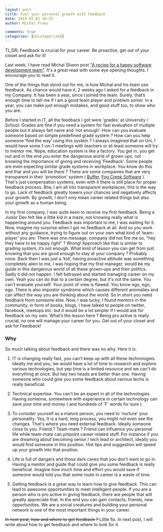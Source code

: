 ```yaml
---
layout: post
title: Fuel your personal growth with feedback
date: 2015-02-01 16:52
author: Michal Franc

comments: true
categories: [Uncategorized]
---
```

TL;DR; Feedback is crucial for your career. Be proactive, get out of your closet and ask for it!

Last week, I have read Michal Sliwon post <a href="http://blog.mihcall.com/2014/12/21/A-recipe-for-a-happy-software-development-team">"A recipe for a happy software development team"</a>. It's a great read with some eye opening thoughts. I encourage you to read it.

One of the things that stood out for me, is how Michal and his team use feedback. As chance would have it, 2 weeks ago I asked for a feedback in my Company. It has been a year, since I joined the team. Surely, that’s enough time to tell me if I am a good team player and problem solver. In a year, you can make just enough mistakes, and good stuff too, to show who you are.

Before I started in IT, all the feedback I got were 'grades' at University / School. Grades are fine if you need a system for fast evaluation of multiple people but it always felt naive and ‘not enough’. How can you evaluate someone based on simple predefined grade system ? How can you help someone 'find the way' using this system ? I always imagined that on Uni, I would have some 1-on-1 meetings with teachers or at-least someone will try to mentor me. Nope, education system is like a factory. You get in, you get out and in the end you enter the dangerous world of grown ups, not knowing the importance of giving and receiving ‘Feedback’. Some people are even expecting similar grade systems in workplace. You know do this and that and you will be there ? There are some companies that are very transparent in their 'promotion' system ( <a href="https://open.bufferapp.com/introducing-open-salaries-at-buffer-including-our-transparent-formula-and-all-individual-salaries/">Buffer</a>, <a href="http://www.joelonsoftware.com/articles/fog0000000038.html">Fog Creek Software</a>  ). That's just compensation systems, even with it there is still place for proper feedback process. Btw, I am all into transparent workplaces, this is the way to go. Lack of feedback greatly lowers your chances and negatively affects your growth. By growth, I don’t only mean career related things but also your growth as a human being.

In my first company, I was quite keen to receive my first feedback. Being a Junior Dev felt like a little kid in a maze, not knowing really what is happening around you. Feedback was important to me, I was waiting for it. Now, imagine my surprise when I got no feedback at all. And so you work without any guidance, trying to figure out on your own what kind of ‘team-player’ you are. There was one message, company did not fire me so, "hey they have to be happy right" ? Wrong! Approach like that is similar to grading system, it’s not enough. What kind of lesson you can get from just knowing that you are good enough to stay at your company ? Probably none. Back then I was just a ‘kid’, having proactive attitude was something completely alien to me. I was hoping that my first manager, would be my guide in this dangerous world of all these grown-ups and their politics. Sadly it did not happen. I felt betrayed and started managing career on my own. Yeah you can do that to a certain degree, but it's not the same. You can't evaluate yourself. Your point of view is flawed. You know ego, ego, ego. There is also impostor syndrome which causes different anomalies and can affect the way you are thinking about the world. So in short you need feedback from someone else. Now, I was lucky, I found mentors in the community, in form of books, blogs, I have talked to people on twitter, facebook, meetups etc. but it would be a lot simpler if I would ask for feedback on my own. What’s the lesson here ? Being pro active is really crucial, no one will manage your career for you. Get out of your closet and ask for Feedback!

<h3>Why</h3>

So much talking about feedback and there was no why. Here it is.

1. IT is changing really fast, you can't keep up with all these technologies. Ideally me and you, we would have a lot of time to research and explore various technologies, but yep time is a limited resource and we can't do everything at once. But hey two heads are better than one. Having someone who could give you some feedback about various techs is really beneficial.

2. Technical expertise. You can't be an expert in all of the technologies. Having someone, somewhere with experience in certain technology can save your time and money ( and hundreds of 'F' words for sure ).

3. To consider yourself as a mature person, you need to 'nurture' your personality. Yes, It is a hard, long process, you might not even see the changes. That's where you need external feedback. Ideally someone close to you. Friend ? Team-mate ? Friend can influence you personal life while team-mate can pinpoint career related stuff. For instance if you are dreaming about becoming senior / tech lead or architect, ideally you would find someone in this position. Hist tips and suggestion will speed up your growth into that position. 

4. Life is full of dangers and those dark caves that you don't want to go in. Having a mentor and guide that could give you some feedback is really beneficial. Imagine how much time and effort you would save if someone would told you that some route in career is a waste of time.

5. Getting feedback is a great way to learn how to give feedback. This can lead to awesome opportunities to meet intelligent people. If you are a person who is pro active in giving feedback, there are people that will greatly appreciate that. In the end you can gain contacts, friends, new opportunities. We are a social creatures and building your personal network is one of the most important things in your career.

<del datetime="2015-02-02T21:57:21+00:00">In next post, how and where to get feedback ?
</del>
Little fix. In next post, I will write about how to get feedback and where to look for it.
